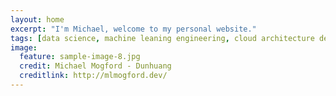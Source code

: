 ```yaml
---
layout: home
excerpt: "I'm Michael, welcome to my personal website."
tags: [data science, machine leaning engineering, cloud architecture design, personal blog, machine learning system development, mlops]
image:
  feature: sample-image-8.jpg
  credit: Michael Mogford - Dunhuang
  creditlink: http://mlmogford.dev/
---
```

